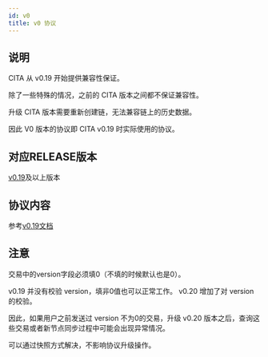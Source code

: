 ```yaml
---
id: v0
title: v0 协议
---
```

## 说明

CITA 从 v0.19 开始提供兼容性保证。

除了一些特殊的情况，之前的 CITA 版本之间都不保证兼容性。

升级 CITA 版本需要重新创建链，无法兼容链上的历史数据。

因此 V0 版本的协议即 CITA v0.19 时实际使用的协议。

## 对应RELEASE版本

[v0.19](https://github.com/cryptape/cita/releases/tag/v0.19)及以上版本

## 协议内容

参考[v0.19文档](https://github.com/cryptape/cita/releases/tag/v0.19)

## 注意

交易中的version字段必须填0（不填的时候默认也是0）。

v0.19 并没有校验 version，填非0值也可以正常工作。 v0.20 增加了对 version 的校验。

因此，如果用户之前发送过 version 不为0的交易，升级 v0.20 版本之后，查询这些交易或者新节点同步过程中可能会出现异常情况。

可以通过快照方式解决，不影响协议升级操作。